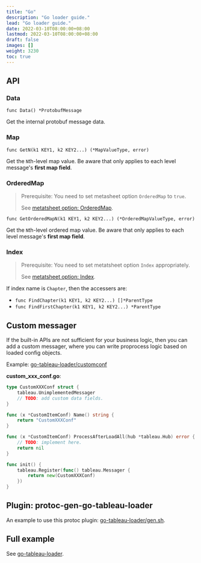 ```yaml
---
title: "Go"
description: "Go loader guide."
lead: "Go loader guide."
date: 2022-03-10T08:00:00+08:00
lastmod: 2022-03-10T08:00:00+08:00
draft: false
images: []
weight: 3230
toc: true
---
```


## API

### Data

`func Data() *ProtobufMessage`

Get the internal protobuf message data.

### Map

`func GetN(k1 KEY1, k2 KEY2...) (*MapValueType, error)`

Get the `N`th-level map value. Be aware that only applies to each level message's **first map field**.

### OrderedMap

> Prerequisite: You need to set metasheet option `OrderedMap` to `true`.
>
> See [metatsheet option: OrderedMap](../../../excel/metasheet/#option-orderedmap).

`func GetOrderedMapN(k1 KEY1, k2 KEY2...) (*OrderedMapValueType, error)`

Get the `N`th-level ordered map value. Be aware that only applies to each level message's **first map field**.

### Index

> Prerequisite: You need to set metatsheet option `Index` appropriately.
>
> See [metatsheet option: Index](../../../excel/metasheet/#option-index).

If index name is `Chapter`, then the accessers are:

- `func FindChapter(k1 KEY1, k2 KEY2...) []*ParentType`
- `func FindFirstChapter(k1 KEY1, k2 KEY2...) *ParentType`

## Custom messager

If the built-in APIs are not sufficient for your business logic, then you
can add a custom messager, where you can write proprocess logic based on
loaded config objects.

Example: [go-tableau-loader/customconf](https://github.com/tableauio/loader/tree/master/test/go-tableau-loader/customconf)

**custom_xxx_conf.go**:

```go
type CustomXXXConf struct {
    tableau.UnimplementedMessager
    // TODO: add custom data fields.
}

func (x *CustomItemConf) Name() string {
    return "CustomXXXConf"
}

func (x *CustomItemConf) ProcessAfterLoadAll(hub *tableau.Hub) error {
    // TODO: implement here.
    return nil
}

func init() {
    tableau.Register(func() tableau.Messager {
        return new(CustomXXXConf)
    })
}
```

## Plugin: protoc-gen-go-tableau-loader

An example to use this protoc plugin:
[go-tableau-loader/gen.sh](https://github.com/tableauio/loader/blob/master/test/go-tableau-loader/gen.sh).

## Full example

See [go-tableau-loader](https://github.com/tableauio/loader/tree/master/test/go-tableau-loader).
